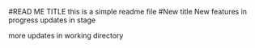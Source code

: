 #READ ME TITLE
this is a simple readme file
#New title
New features in progress
updates in stage

more updates in working directory